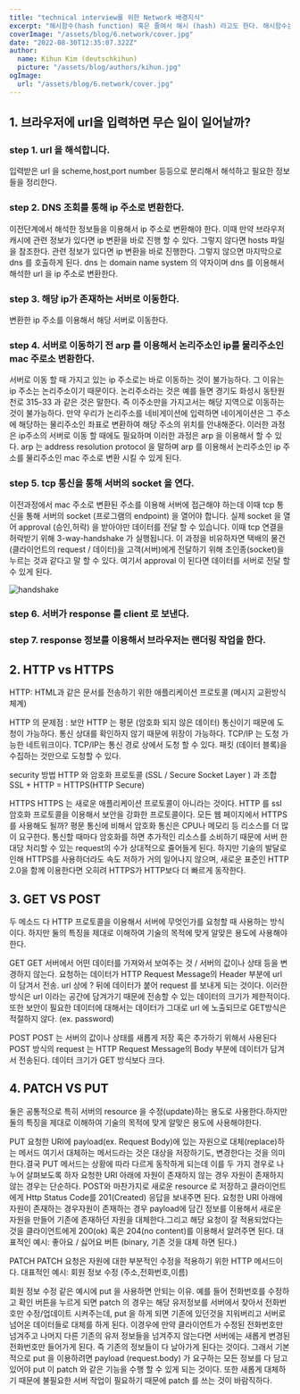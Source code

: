 ```yaml
---
title: "technical interview를 위한 Network 배경지식"
excerpt: "해시함수(hash function) 혹은 줄여서 해시 (hash) 라고도 한다. 해시함수는 임의의 길이의 데이터를 고정된 길이의 데이터로 매핑하는 함수를 말한다. 이과정에서 매핑 전 원래 데이터의 값을 키(key), 매핑 후 데이터의 값을 해시값(hash value),매핑하는 과정 자체를 해싱(hashing)라고 합니다"
coverImage: "/assets/blog/6.network/cover.jpg"
date: "2022-08-30T12:35:07.322Z"
author:
  name: Kihun Kim (deutschkihun)
  picture: "/assets/blog/authors/kihun.jpg"
ogImage:
  url: "/assets/blog/6.network/cover.jpg"
---
```


## 1. 브라우저에 url을 입력하면 무슨 일이 일어날까?

### step 1. url 을 해석합니다.

입력받은 url 을 scheme,host,port number 등등으로 분리해서 해석하고 필요한 정보들을 정리한다.

### step 2. DNS 조회를 통해 ip 주소로 변환한다.

이전단계에서 해석한 정보들을 이용해서 ip 주소로 변환해야 한다. 이때 만약 브라우저 캐시에 관련 정보가 있다면 ip 변환을 바로 진행 할 수 있다. 그렇지 않다면 hosts 파일을 참조한다. 관련 정보가 있다면 ip 변환을 바로 진행한다. 그렇지 않으면 마지막으로 dns 를 호출하게 된다. dns 는 domain name system 의 약자이며 dns 를 이용해서 해석한 url 을 ip 주소로 변환한다.

### step 3. 해당 ip가 존재하는 서버로 이동한다.

변환한 ip 주소를 이용해서 해당 서버로 이동한다.

### step 4. 서버로 이동하기 전 arp 를 이용해서 논리주소인 ip를 물리주소인 mac 주로소 변환한다.

서버로 이동 할 때 가지고 있는 ip 주소로는 바로 이동하는 것이 불가능하다. 그 이유는 ip 주소는 논리주소이기 때문이다. 논리주소라는 것은 예를 들면 경기도 화성시 동탄원천로 315-33 과 같은 것은 말한다. 즉 이주소만을 가지고서는 해당 지역으로 이동하는 것이 불가능하다. 만약 우리가 논리주소를 네비게이션에 입력하면 네이게이션은 그 주소에 해당하는 물리주소인 좌표로 변환하여 해당 주소의 위치를 안내해준다. 이러한 과정은 ip주소의 서버로 이동 할 때에도 필요하며 이러한 과정은 arp 을 이용해서 할 수 있다. arp 는 address resolution protocol 을 말하며 arp 를 이용해서 논리주소인 ip 주소를 물리주소인 mac 주소로 변환 시킬 수 있게 된다.

### step 5. tcp 통신을 통해 서버의 socket 을 연다.

이전과정에서 mac 주소로 변환된 주소를 이용해 서버에 접근해야 하는데 이때 tcp 통신을 통해 서버의 socket (프로그램의 endpoint) 을 열어야 합니다.
실제 socket 을 열어 approval (승인,허락) 을 받아야만 데이터를 전달 할 수 있습니다.
이때 tcp 연결을 허락받기 위해 3-way-handshake 가 실행됩니다.
이 과정을 비유하자면 택배의 물건 (클라이언트의 request / 데이터)을 고객(서버)에게 전달하기 위해 초인종(socket)을 누르는 것과 같다고 말 할 수 있다.
여기서 approval 이 된다면 데이터를 서버로 전달 할 수 있게 된다.

![handshake](/assets/blog/6.network/handshake.png)

### step 6. 서버가 response 를 client 로 보낸다.

### step 7. response 정보를 이용해서 브라우저는 랜더링 작업을 한다.

## 2. HTTP vs HTTPS

HTTP: HTML과 같은 문서를 전송하기 위한 애플리케이션 프로토콜 (메시지 교환방식 체계)

HTTP 의 문제점 : 보안
HTTP 는 평문 (암호화 되지 않은 데이터) 통신이기 때문에 도청이 가능하다.
통신 상대를 확인하지 않기 때문에 위장이 가능하다.
TCP/IP 는 도청 가능한 네트워크이다.
TCP/IP는 통신 경로 상에서 도청 할 수 있다. 패킷 (데이터 블록)을 수집하는 것만으로 도청할 수 있다.

security 방법
HTTP 와 암호화 프로토콜 (SSL / Secure Socket Layer ) 과 조합
SSL + HTTP = HTTPS(HTTP Secure)

HTTPS
HTTPS 는 새로운 애플리케이션 프로토콜이 아니라는 것이다.
HTTP 를 ssl 암호화 프로토콜을 이용해서 보안을 강화한 프로토콜이다.
모든 웹 페이지에서 HTTPS를 사용해도 될까?
평문 통신에 비해서 암호화 통신은 CPU나 메모리 등 리소스를 더 많이 요구한다.
통신할 때마다 암호화를 하면 추가적인 리소스를 소비하기 때문에 서버 한 대당 처리할 수 있는 request의 수가 상대적으로 줄어들게 된다.
하지만 기술의 발달로 인해 HTTPS를 사용하더라도 속도 저하가 거의 일어나지 않으며, 새로운 표준인 HTTP 2.0을 함께 이용한다면 오히려 HTTPS가 HTTP보다 더 빠르게 동작한다.

## 3. GET VS POST

두 메소드 다 HTTP 프로토콜을 이용해서 서버에 무엇인가를 요청할 때 사용하는 방식이다. 하지만 둘의 특징을 제대로 이해하여 기술의 목적에 맞게 알맞은 용도에 사용해야한다.

GET
GET 서버에서 어떤 데이터를 가져와서 보여주는 것 / 서버의 값이나 상태 등을 변경하지 않는다.
요청하는 데이터가 HTTP Request Message의 Header 부분에 url 이 담겨서 전송.
url 상에 ? 뒤에 데이터가 붙어 request 를 보내게 되는 것이다.
이러한 방식은 url 이라는 공간에 담겨가기 때문에 전송할 수 있는 데이터의 크기가 제한적이다.
또한 보안이 필요한 데이터에 대해서는 데이터가 그대로 url 에 노출되므로 GET방식은 적절하지 않다. (ex. password)

POST
POST 는 서버의 값이나 상태를 새롭게 저장 혹은 추가하기 위해서 사용된다
POST 방식의 request 는 HTTP Request Message의 Body 부분에 데이터가 담겨서 전송된다.
데이터 크기가 GET 방식보다 크다.

## 4. PATCH VS PUT

둘은 공통적으로 특히 서버의 resource 을 수정(update)하는 용도로 사용한다.하지만 둘의 특징을 제대로 이해하여 기술의 목적에 맞게 알맞은 용도에 사용해야한다.

PUT
요청한 URI에 payload(ex. Request Body)에 있는 자원으로 대체(replace)하는 메서드
여기서 대체하는 메서드라는 것은 대상을 저장하기도, 변경한다는 것을 의미한다.결국 PUT 메서드는 상황에 따라 다르게 동작하게 되는데 이를 두 가지 경우로 나누어 살펴보도록 하자
요청한 URI 아래에 자원이 존재하지 않는 경우
자원이 존재하지 않는 경우는 단순하다. POST와 마찬가지로 새로운 resource 로 저장하고 클라이언트에게 Http Status Code를 201(Created) 응답을 보내주면 된다.
요청한 URI 아래에 자원이 존재하는 경우자원이 존재하는 경우
payload에 담긴 정보를 이용해서 새로운 자원을 만들어 기존에 존재하던 자원을 대체한다.그리고 해당 요청이 잘 적용되었다는 것을 클라이언트에게 200(ok) 혹은 204(no content)를 이용해서 알려주면 된다.
대표적인 예시: 좋아요 / 싫어요 버튼 (binary, 기존 것을 대체 하면 된다.)

PATCH
PATCH 요청은 자원에 대한 부분적인 수정을 적용하기 위한 HTTP 메서드이다.
대표적인 예시: 회원 정보 수정 (주소,전화번호,이름)

회원 정보 수정 같은 예시에 put 을 사용하면 안되는 이유.
예를 들어 전화번호를 수정하고 확인 버튼을 누르게 되면 patch 의 경우는 해당 유저정보를 서버에서 찾아서 전화번호만 수정/업데이트 시켜주는데, put 을 하게 되면 기존에 있던것을 지워버리고 서버로 넘어온 데이터들로 대체를 하게 된다.
이경우에 만약 클라이언트가 수정된 전화번호만 넘겨주고 나머지 다른 기존의 유저 정보들을 넘겨주지 않는다면 서버에는 새롭게 변경된 전화번호만 들어가게 된다. 즉 기존의 정보들이 다 날아가게 된다는 것이다.
그래서 기본적으로 put 을 이용하려면 payload (request.body) 가 요구하는 모든 정보를 다 담고 있어야 put 이 patch 와 같은 기능을 수행 할 수 있게 되는 것이다.
또한 새롭게 대체하기 때문에 불필요한 서버 작업이 필요하기 때문에 patch 를 쓰는 것이 바람직하다.
